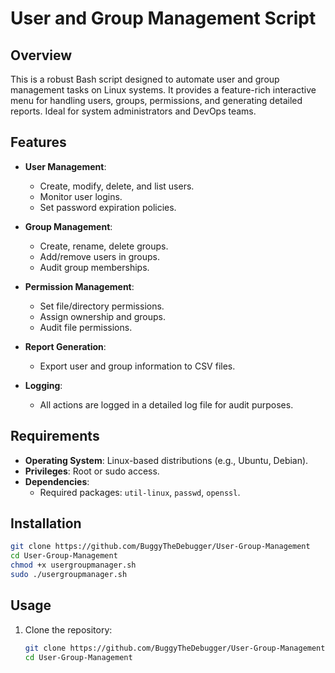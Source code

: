 # User and Group Management Script

## Overview

This is a robust Bash script designed to automate user and group management tasks on Linux systems. It provides a feature-rich interactive menu for handling users, groups, permissions, and generating detailed reports. Ideal for system administrators and DevOps teams.

## Features

- **User Management**:
  - Create, modify, delete, and list users.
  - Monitor user logins.
  - Set password expiration policies.

- **Group Management**:
  - Create, rename, delete groups.
  - Add/remove users in groups.
  - Audit group memberships.

- **Permission Management**:
  - Set file/directory permissions.
  - Assign ownership and groups.
  - Audit file permissions.

- **Report Generation**:
  - Export user and group information to CSV files.

- **Logging**:
  - All actions are logged in a detailed log file for audit purposes.

## Requirements

- **Operating System**: Linux-based distributions (e.g., Ubuntu, Debian).
- **Privileges**: Root or sudo access.
- **Dependencies**:
  - Required packages: `util-linux`, `passwd`, `openssl`.

## Installation 
   ```bash
git clone https://github.com/BuggyTheDebugger/User-Group-Management
cd User-Group-Management
chmod +x usergroupmanager.sh
sudo ./usergroupmanager.sh
```

## Usage

1. Clone the repository:
   ```bash
   git clone https://github.com/BuggyTheDebugger/User-Group-Management.git
   cd User-Group-Management
```
